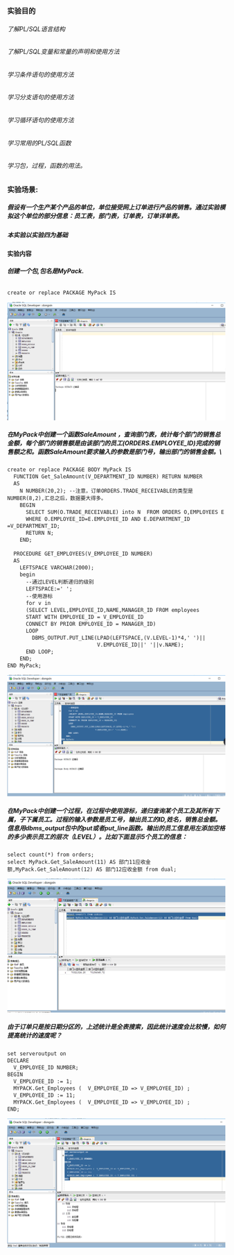 ### 实验目的
###### 了解PL/SQL语言结构
###### 了解PL/SQL变量和常量的声明和使用方法
###### 学习条件语句的使用方法
######  学习分支语句的使用方法
###### 学习循环语句的使用方法
###### 学习常用的PL/SQL函数
###### 学习包，过程，函数的用法。
### 实验场景:
##### 假设有一个生产某个产品的单位，单位接受网上订单进行产品的销售。通过实验模拟这个单位的部分信息：员工表，部门表，订单表，订单详单表。
##### 本实验以实验四为基础
#### 实验内容
##### 创建一个包,包名是MyPack.
######  
```
create or replace PACKAGE MyPack IS
```
![image](img/1.png)
##### 在MyPack中创建一个函数SaleAmount ，查询部门表，统计每个部门的销售总金额，每个部门的销售额是由该部门的员工(ORDERS.EMPLOYEE_ID)完成的销售额之和。函数SaleAmount要求输入的参数是部门号，输出部门的销售金额。\

```
create or replace PACKAGE BODY MyPack IS
  FUNCTION Get_SaleAmount(V_DEPARTMENT_ID NUMBER) RETURN NUMBER
  AS
    N NUMBER(20,2); --注意，订单ORDERS.TRADE_RECEIVABLE的类型是NUMBER(8,2),汇总之后，数据要大得多。
    BEGIN
      SELECT SUM(O.TRADE_RECEIVABLE) into N  FROM ORDERS O,EMPLOYEES E
      WHERE O.EMPLOYEE_ID=E.EMPLOYEE_ID AND E.DEPARTMENT_ID =V_DEPARTMENT_ID;
      RETURN N;
    END;

  PROCEDURE GET_EMPLOYEES(V_EMPLOYEE_ID NUMBER)
  AS
    LEFTSPACE VARCHAR(2000);
    begin
      --通过LEVEL判断递归的级别
      LEFTSPACE:=' ';
      --使用游标
      for v in
      (SELECT LEVEL,EMPLOYEE_ID,NAME,MANAGER_ID FROM employees
      START WITH EMPLOYEE_ID = V_EMPLOYEE_ID
      CONNECT BY PRIOR EMPLOYEE_ID = MANAGER_ID)
      LOOP
        DBMS_OUTPUT.PUT_LINE(LPAD(LEFTSPACE,(V.LEVEL-1)*4,' ')||
                             V.EMPLOYEE_ID||' '||v.NAME);
      END LOOP;
    END;
END MyPack;
```
![image](img/2.png)
##### 在MyPack中创建一个过程，在过程中使用游标，递归查询某个员工及其所有下属，子下属员工。过程的输入参数是员工号，输出员工的ID,姓名，销售总金额。信息用dbms_output包中的put或者put_line函数。输出的员工信息用左添加空格的多少表示员工的层次（LEVEL）。比如下面显示5个员工的信息：

```
select count(*) from orders;
select MyPack.Get_SaleAmount(11) AS 部门11应收金额,MyPack.Get_SaleAmount(12) AS 部门12应收金额 from dual;
```

![image](img/3.png)
##### 由于订单只是按日期分区的，上述统计是全表搜索，因此统计速度会比较慢，如何提高统计的速度呢？

```
set serveroutput on
DECLARE
  V_EMPLOYEE_ID NUMBER;    
BEGIN
  V_EMPLOYEE_ID := 1;
  MYPACK.Get_Employees (  V_EMPLOYEE_ID => V_EMPLOYEE_ID) ;  
  V_EMPLOYEE_ID := 11;
  MYPACK.Get_Employees (  V_EMPLOYEE_ID => V_EMPLOYEE_ID) ;    
END;
```
![image](img/4.png)